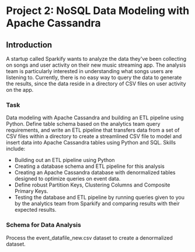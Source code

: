 # Project 2: NoSQL Data Modeling with Apache Cassandra
## Introduction
A startup called Sparkify wants to analyze the data they've been collecting on songs and user activity on their new music streaming app. The analysis team is particularly interested in understanding what songs users are listening to. Currently, there is no easy way to query the data to generate the results, since the data reside in a directory of CSV files on user activity on the app.

### Task
Data modeling with Apache Cassandra and building an ETL pipeline using Python. Define table schema based on the analytics team query requirements, and write an ETL pipeline that transfers data from a set of CSV files within a directory to create a streamlined CSV file to model and insert data into Apache Cassandra tables using Python and SQL.
Skills include:
* Building out an ETL pipeline using Python
* Creating a database schema and ETL pipeline for this analysis
* Creating an Apache Cassandra database with denormalized tables designed to optimize queries on event data.
* Define robust Partition Keys, Clustering Columns and Composite Primary Keys.
* Testing the database and ETL pipeline by running queries given to you by the analytics team from Sparkify and comparing results with their expected results.

### Schema for Data Analysis
Process the event_datafile_new.csv dataset to create a denormalized dataset.
